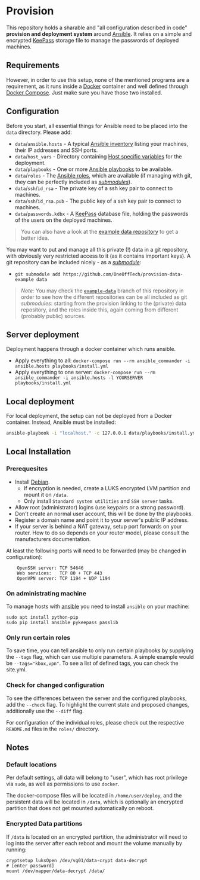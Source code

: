 # Provision

This repository holds a sharable and "all configuration described in code"
**provision and deployment system** around [Ansible](https://www.ansible.com/).
It relies on a simple and encrypted [KeePass](https://keepass.info) storage file
to manage the passwords of deployed machines.

## Requirements

However, in order to use this setup, none of the mentioned programs are a
requirement, as it runs inside a [Docker](https://www.docker.com/) container and
well defined through [Docker Compose](https://docs.docker.com/compose/). Just
make sure you have those two installed.

## Configuration

Before you start, all essential things for Ansible need to be placed into the
`data` directory. Please add:

* `data`/`ansible.hosts` - A typical [Ansible
  inventory](https://docs.ansible.com/ansible/latest/user_guide/intro_inventory.html)
  listing your machines, their IP addresses and SSH ports.
* `data`/`host_vars` - Directory containing [Host specific
  variables](https://docs.ansible.com/ansible/latest/user_guide/playbooks_variables.html#variable-precedence-where-should-i-put-a-variable)
  for the deployment.
* `data`/`playbooks` - One or more [Ansible
  playbooks](https://docs.ansible.com/ansible/latest/user_guide/playbooks_intro.html)
  to be available.
* `data`/`roles` - The [Ansible
  roles](https://docs.ansible.com/ansible/devel/user_guide/playbooks_reuse_roles.html),
  which are available (if managing with git, they can be perfectly included as
  _[submodules](https://git-scm.com/book/en/v2/Git-Tools-Submodules)_).
* `data`/`ssh`/`id_rsa` - The private key of a ssh key pair to connect to
  machines.
* `data`/`ssh`/`id_rsa.pub` - The public key of a ssh key pair to connect to
  machines.
* `data`/`passwords.kdbx` - A [KeePass](https://keepass.info) database file,
  holding the passwords of the users on the deployed machines.

> You can also have a look at the [example data
> repository](https://github.com/OneOffTech/provision-data-example) to get a
> better idea.

You may want to put and manage all this private (!) data in a git repository,
with obviously very restricted access to it (as it contains important keys). A
git repository can be included nicely - as a
_[submodule](https://git-scm.com/book/en/v2/Git-Tools-Submodules)_:

* `git submodule add https://github.com/OneOffTech/provision-data-example data`

> _Note:_ You may check the
> [`example-data`](https://github.com/OneOffTech/provision/tree/example-data)
> branch of this repository in order to see how the different repositories can
> be all included as git _submodules_: starting from the provision linking to
> the (private) data repository, and the roles inside this, again coming from
> different (probably public) sources.

## Server deployment

Deployment happens through a docker container which runs ansible.

* Apply everything to all: `docker-compose run --rm ansible_commander -i
  ansible.hosts playbooks/install.yml`
* Apply everything to one server: `docker-compose run --rm ansible_commander -i
  ansible.hosts -l YOURSERVER playbooks/install.yml`

## Local deployment

For local deployment,  the setup can not be deployed from a Docker container.
Instead, Ansible must be installed:

```bash
ansible-playbook -i "localhost," -c 127.0.0.1 data/playbooks/install.yml
```

## Local Installation

### Prerequesites

* Install [Debian](https://www.debian.org/CD/netinst/).
  * If encryption is needed, create a LUKS encrypted LVM partition and
    mount it on `/data`.
  * Only install `Standard system utilities` and `SSH server` tasks.
* Allow root (administrator) logins (use keypairs or a strong password).
* Don't create an normal user account, this will be done by the playbooks.
* Register a domain name and point it to your server's public IP address.
* If your server is behind a NAT gateway, setup port forwards on your
  router. How to do so depends on your router model, please consult the
  manufacturers documentation.

At least the following ports will need to be forwarded (may be changed in
configuration):

```
    OpenSSH server: TCP 54646
    Web services:   TCP 80 + TCP 443
    OpenVPN server: TCP 1194 + UDP 1194
```

### On administrating machine

To manage hosts with [ansible](http://ansible.com/) you need to install
`ansible` on your machine:

```debian
sudo apt install python-pip
sudo pip install ansible pykeepass passlib
```

### Only run certain roles

To save time, you can tell ansible to only run certain playbooks by
supplying the `--tags` flag, which can use multiple parameters. A
simple example would be `--tags="kbox,vpn"`. To see a list of defined tags,
you can check the site.yml.

### Check for changed configuration

To see the differences between the server and the configured playbooks, add
the `--check` flag. To highlight the current state and proposed changes,
additionally use the `--diff` flag.

For configuration of the individual roles, please check out the respective
`README.md` files in the `roles/` directory.

## Notes

### Default locations

Per default settings, all data will belong to "user", which has root
privilege via `sudo`, as well as permissions to use `docker`.

The docker-compose files will be located in `/home/user/deploy`, and the
persistent data will be located in `/data`, which is optionally an encrypted
partition that does not get mounted automatically on reboot.

### Encrypted Data partitions

If `/data` is located on an encrypted partition, the administrator will need
to log into the server after each reboot and mount the volume manually by
running:

```debian
cryptsetup luksOpen /dev/vg01/data-crypt data-decrypt
# [enter password]
mount /dev/mapper/data-decrypt /data/
```
